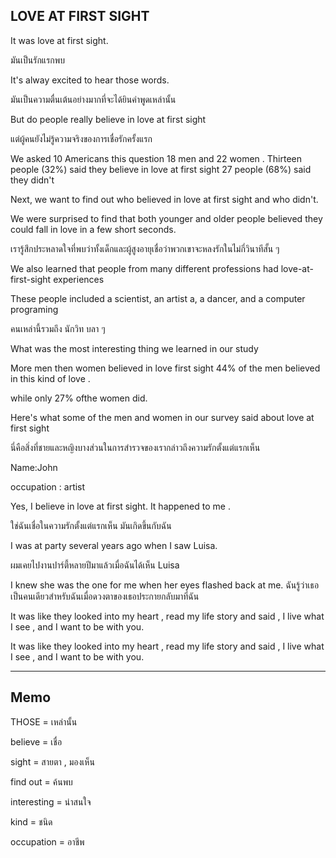 ## LOVE AT FIRST SIGHT

It was love at first sight.

มันเป็นรักแรกพบ

It's alway excited to hear those words.

มันเป็นความตื่นเต้นอย่างมากที่จะได้ยินคำพูดเหล่านั้น

But do people really believe in love at first sight

แต่ผู้คนยังไม่รู้ความจริงของการเชื่อรักครั้งแรก

We asked 10 Americans this question 18 men and 22 women .
Thirteen people (32%) said they believe in love at first sight
27 people (68%)  said they didn't

Next, we want to find out  who believed in love  at first sight and who didn't.

We were surprised to find that both younger and older people believed they could fall in love  in a few  short seconds.

เรารู้สึกประหลาดใจที่พบว่าทั้งเด็กและผู้สูงอายุเชื่อว่าพวกเขาจะหลงรักในไม่กี่วินาทีสั้น ๆ

We also learned that people from many different professions had love-at-first-sight experiences

These people included a scientist, an artist a, a dancer, and a computer programing

คนเหล่านี้รวมถึง นักวิท บลา ๆ


What was the most interesting thing we learned in our study

More men then women believed in love first sight 44% of the men believed  in this kind of love .

while only 27% ofthe women did.

Here's what some of the men and women in our survey said about love at first sight

นี่คือสิ่งที่ชายและหญิงบางส่วนในการสำรวจของเรากล่าวถึงความรักตั้งแต่แรกเห็น


Name:John

occupation : artist

Yes, I believe in love at first sight. It happened to me .

ใช่ฉันเชื่อในความรักตั้งแต่แรกเห็น มันเกิดขึ้นกับฉัน

I was at  party several years ago  when I saw Luisa.

ผมเคยไปงานปาร์ตี้หลายปีมาแล้วเมื่อฉันได้เห็น Luisa

I knew she was the one for me when her eyes flashed back at me.
ฉันรู้ว่าเธอเป็นคนเดียวสำหรับฉันเมื่อดวงตาของเธอประกายกลับมาที่ฉัน


It was like they looked into my heart , read my life story and said , I live what I see , and I want to be with you.

It was like they looked into my heart , read my life story and said , I live what I see , and I want to be with you.



--------
## Memo

THOSE = เหล่านั้น

believe = เชื่อ

sight = สายตา , มองเห็น

find out  = ค้นพบ

interesting = น่าสนใจ

kind = ชนิด

occupation = อาชีพ
